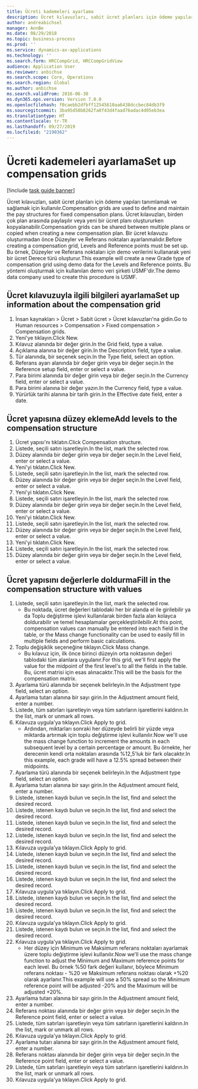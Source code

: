 ```yaml
---
title: Ücreti kademeleri ayarlama
description: Ücret kılavuzları, sabit ücret planları için ödeme yapıları tanımlamak ve sağlamak için kullanılır.
author: andreabichsel
manager: AnnBe
ms.date: 08/29/2018
ms.topic: business-process
ms.prod: ''
ms.service: dynamics-ax-applications
ms.technology: ''
ms.search.form: HRCCompGrid, HRCCompGridView
audience: Application User
ms.reviewer: anbichse
ms.search.scope: Core, Operations
ms.search.region: Global
ms.author: anbichse
ms.search.validFrom: 2016-06-30
ms.dyn365.ops.version: Version 7.0.0
ms.openlocfilehash: f0caebb2dfbff12545610aa6438dccbec84db3f9
ms.sourcegitcommit: 3ba95d50b8262fa0f43d4faad76adac4d05eb3ea
ms.translationtype: HT
ms.contentlocale: tr-TR
ms.lasthandoff: 09/27/2019
ms.locfileid: "2190362"
---
```

# <a name="set-up-compensation-grids"></a><span data-ttu-id="542d1-103">Ücreti kademeleri ayarlama</span><span class="sxs-lookup"><span data-stu-id="542d1-103">Set up compensation grids</span></span>

[!include [task guide banner](../../includes/task-guide-banner.md)]

<span data-ttu-id="542d1-104">Ücret kılavuzları, sabit ücret planları için ödeme yapıları tanımlamak ve sağlamak için kullanılır.</span><span class="sxs-lookup"><span data-stu-id="542d1-104">Compensation grids are used to define and maintain the pay structures for fixed compensation plans.</span></span> <span data-ttu-id="542d1-105">Ücret kılavuzları, birden çok plan arasında paylaşılır veya yeni bir ücret planı oluştururken kopyalanabilir.</span><span class="sxs-lookup"><span data-stu-id="542d1-105">Compensation grids can be shared between multiple plans or copied when creating a new compensation plan.</span></span>  <span data-ttu-id="542d1-106">Bir ücret kılavuzu oluşturmadan önce Düzeyler ve Referans noktaları ayarlanmalıdır.</span><span class="sxs-lookup"><span data-stu-id="542d1-106">Before creating a compensation grid, Levels and Reference points must be set up.</span></span> <span data-ttu-id="542d1-107">Bu örnek, Düzeyler ve Referans noktaları için demo verilerini kullanarak yeni bir ücret Derece türü oluşturur.</span><span class="sxs-lookup"><span data-stu-id="542d1-107">This example will create a new Grade type of compensation grid using demo data for the Levels and Reference points.</span></span> <span data-ttu-id="542d1-108">Bu yöntemi oluşturmak için kullanılan demo veri şirketi USMF'dir.</span><span class="sxs-lookup"><span data-stu-id="542d1-108">The demo data company used to create this procedure is USMF.</span></span>


## <a name="set-up-information-about-the-compensation-grid"></a><span data-ttu-id="542d1-109">Ücret kılavuzuyla ilgili bilgileri ayarlama</span><span class="sxs-lookup"><span data-stu-id="542d1-109">Set up information about the compensation grid</span></span>
1. <span data-ttu-id="542d1-110">İnsan kaynakları > Ücret > Sabit ücret > Ücret kılavuzları'na gidin.</span><span class="sxs-lookup"><span data-stu-id="542d1-110">Go to Human resources > Compensation > Fixed compensation > Compensation grids.</span></span>
2. <span data-ttu-id="542d1-111">Yeni'ye tıklayın.</span><span class="sxs-lookup"><span data-stu-id="542d1-111">Click New.</span></span>
3. <span data-ttu-id="542d1-112">Kılavuz alanında bir değer girin.</span><span class="sxs-lookup"><span data-stu-id="542d1-112">In the Grid field, type a value.</span></span>
4. <span data-ttu-id="542d1-113">Açıklama alanına bir değer girin.</span><span class="sxs-lookup"><span data-stu-id="542d1-113">In the Description field, type a value.</span></span>
5. <span data-ttu-id="542d1-114">Tür alanında, bir seçenek seçin.</span><span class="sxs-lookup"><span data-stu-id="542d1-114">In the Type field, select an option.</span></span>
6. <span data-ttu-id="542d1-115">Referans ayarı alanında bir değer girin veya bir değer seçin.</span><span class="sxs-lookup"><span data-stu-id="542d1-115">In the Reference setup field, enter or select a value.</span></span>
7. <span data-ttu-id="542d1-116">Para birimi alanında bir değer girin veya bir değer seçin.</span><span class="sxs-lookup"><span data-stu-id="542d1-116">In the Currency field, enter or select a value.</span></span>
8. <span data-ttu-id="542d1-117">Para birimi alanına bir değer yazın.</span><span class="sxs-lookup"><span data-stu-id="542d1-117">In the Currency field, type a value.</span></span>
9. <span data-ttu-id="542d1-118">Yürürlük tarihi alanına bir tarih girin.</span><span class="sxs-lookup"><span data-stu-id="542d1-118">In the Effective date field, enter a date.</span></span>

## <a name="add-levels-to-the-compensation-structure"></a><span data-ttu-id="542d1-119">Ücret yapısına düzey ekleme</span><span class="sxs-lookup"><span data-stu-id="542d1-119">Add levels to the compensation structure</span></span>
1. <span data-ttu-id="542d1-120">Ücret yapısı'nı tıklatın.</span><span class="sxs-lookup"><span data-stu-id="542d1-120">Click Compensation structure.</span></span>
2. <span data-ttu-id="542d1-121">Listede, seçili satırı işaretleyin.</span><span class="sxs-lookup"><span data-stu-id="542d1-121">In the list, mark the selected row.</span></span>
3. <span data-ttu-id="542d1-122">Düzey alanında bir değer girin veya bir değer seçin.</span><span class="sxs-lookup"><span data-stu-id="542d1-122">In the Level field, enter or select a value.</span></span>
4. <span data-ttu-id="542d1-123">Yeni'yi tıklatın.</span><span class="sxs-lookup"><span data-stu-id="542d1-123">Click New.</span></span>
5. <span data-ttu-id="542d1-124">Listede, seçili satırı işaretleyin.</span><span class="sxs-lookup"><span data-stu-id="542d1-124">In the list, mark the selected row.</span></span>
6. <span data-ttu-id="542d1-125">Düzey alanında bir değer girin veya bir değer seçin.</span><span class="sxs-lookup"><span data-stu-id="542d1-125">In the Level field, enter or select a value.</span></span>
7. <span data-ttu-id="542d1-126">Yeni'yi tıklatın.</span><span class="sxs-lookup"><span data-stu-id="542d1-126">Click New.</span></span>
8. <span data-ttu-id="542d1-127">Listede, seçili satırı işaretleyin.</span><span class="sxs-lookup"><span data-stu-id="542d1-127">In the list, mark the selected row.</span></span>
9. <span data-ttu-id="542d1-128">Düzey alanında bir değer girin veya bir değer seçin.</span><span class="sxs-lookup"><span data-stu-id="542d1-128">In the Level field, enter or select a value.</span></span>
10. <span data-ttu-id="542d1-129">Yeni'yi tıklatın.</span><span class="sxs-lookup"><span data-stu-id="542d1-129">Click New.</span></span>
11. <span data-ttu-id="542d1-130">Listede, seçili satırı işaretleyin.</span><span class="sxs-lookup"><span data-stu-id="542d1-130">In the list, mark the selected row.</span></span>
12. <span data-ttu-id="542d1-131">Düzey alanında bir değer girin veya bir değer seçin.</span><span class="sxs-lookup"><span data-stu-id="542d1-131">In the Level field, enter or select a value.</span></span>
13. <span data-ttu-id="542d1-132">Yeni'yi tıklatın.</span><span class="sxs-lookup"><span data-stu-id="542d1-132">Click New.</span></span>
14. <span data-ttu-id="542d1-133">Listede, seçili satırı işaretleyin.</span><span class="sxs-lookup"><span data-stu-id="542d1-133">In the list, mark the selected row.</span></span>
15. <span data-ttu-id="542d1-134">Düzey alanında bir değer girin veya bir değer seçin.</span><span class="sxs-lookup"><span data-stu-id="542d1-134">In the Level field, enter or select a value.</span></span>

## <a name="fill-in-the-compensation-structure-with-values"></a><span data-ttu-id="542d1-135">Ücret yapısını değerlerle doldurma</span><span class="sxs-lookup"><span data-stu-id="542d1-135">Fill in the compensation structure with values</span></span>
1. <span data-ttu-id="542d1-136">Listede, seçili satırı işaretleyin.</span><span class="sxs-lookup"><span data-stu-id="542d1-136">In the list, mark the selected row.</span></span>
    * <span data-ttu-id="542d1-137">Bu noktada, ücret değerleri tablodaki her bir alanda el ile girilebilir ya da Toplu değiştirme işlevi kullanılarak birden fazla alan kolayca doldurabilir ve temel hesaplamalar gerçekleştirilebilir.</span><span class="sxs-lookup"><span data-stu-id="542d1-137">At this point, compensation values can manually be entered into each field in the table, or the Mass change functionality can be used to easily fill in multiple fields and perform basic calculations.</span></span>  
2. <span data-ttu-id="542d1-138">Toplu değişiklik seçeneğine tıklayın.</span><span class="sxs-lookup"><span data-stu-id="542d1-138">Click Mass change.</span></span>
    * <span data-ttu-id="542d1-139">Bu kılavuz için, ilk önce birinci düzeyin orta noktasının değeri tablodaki tüm alanlara uygulanır.</span><span class="sxs-lookup"><span data-stu-id="542d1-139">For this grid, we'll first apply the value for the midpoint of the first level's to all the fields in the table.</span></span> <span data-ttu-id="542d1-140">Bu, ücret matrisi için esas alınacaktır.</span><span class="sxs-lookup"><span data-stu-id="542d1-140">This will be the basis for the compensation matrix.</span></span>  
3. <span data-ttu-id="542d1-141">Ayarlama türü alanında bir seçenek belirleyin.</span><span class="sxs-lookup"><span data-stu-id="542d1-141">In the Adjustment type field, select an option.</span></span>
4. <span data-ttu-id="542d1-142">Ayarlama tutarı alanına bir sayı girin.</span><span class="sxs-lookup"><span data-stu-id="542d1-142">In the Adjustment amount field, enter a number.</span></span>
5. <span data-ttu-id="542d1-143">Listede, tüm satırları işaretleyin veya tüm satırların işaretlerini kaldırın.</span><span class="sxs-lookup"><span data-stu-id="542d1-143">In the list, mark or unmark all rows.</span></span>
6. <span data-ttu-id="542d1-144">Kılavuza uygula'ya tıklayın.</span><span class="sxs-lookup"><span data-stu-id="542d1-144">Click Apply to grid.</span></span>
    * <span data-ttu-id="542d1-145">Ardından, miktarları sonraki her düzeyde belirli bir yüzde veya miktarda artırmak için toplu değiştirme işlevi kullanılır.</span><span class="sxs-lookup"><span data-stu-id="542d1-145">Now we'll use the mass change function to increment the amounts in each subsequent level by a certain percentage or amount.</span></span> <span data-ttu-id="542d1-146">Bu örnekte, her derecenin kendi orta noktaları arasında %12,5'luk bir fark olacaktır.</span><span class="sxs-lookup"><span data-stu-id="542d1-146">In this example, each grade will have a 12.5% spread between their midpoints.</span></span>  
7. <span data-ttu-id="542d1-147">Ayarlama türü alanında bir seçenek belirleyin.</span><span class="sxs-lookup"><span data-stu-id="542d1-147">In the Adjustment type field, select an option.</span></span>
8. <span data-ttu-id="542d1-148">Ayarlama tutarı alanına bir sayı girin.</span><span class="sxs-lookup"><span data-stu-id="542d1-148">In the Adjustment amount field, enter a number.</span></span>
9. <span data-ttu-id="542d1-149">Listede, istenen kaydı bulun ve seçin.</span><span class="sxs-lookup"><span data-stu-id="542d1-149">In the list, find and select the desired record.</span></span>
10. <span data-ttu-id="542d1-150">Listede, istenen kaydı bulun ve seçin.</span><span class="sxs-lookup"><span data-stu-id="542d1-150">In the list, find and select the desired record.</span></span>
11. <span data-ttu-id="542d1-151">Listede, istenen kaydı bulun ve seçin.</span><span class="sxs-lookup"><span data-stu-id="542d1-151">In the list, find and select the desired record.</span></span>
12. <span data-ttu-id="542d1-152">Listede, istenen kaydı bulun ve seçin.</span><span class="sxs-lookup"><span data-stu-id="542d1-152">In the list, find and select the desired record.</span></span>
13. <span data-ttu-id="542d1-153">Kılavuza uygula'ya tıklayın.</span><span class="sxs-lookup"><span data-stu-id="542d1-153">Click Apply to grid.</span></span>
14. <span data-ttu-id="542d1-154">Listede, istenen kaydı bulun ve seçin.</span><span class="sxs-lookup"><span data-stu-id="542d1-154">In the list, find and select the desired record.</span></span>
15. <span data-ttu-id="542d1-155">Listede, istenen kaydı bulun ve seçin.</span><span class="sxs-lookup"><span data-stu-id="542d1-155">In the list, find and select the desired record.</span></span>
16. <span data-ttu-id="542d1-156">Listede, istenen kaydı bulun ve seçin.</span><span class="sxs-lookup"><span data-stu-id="542d1-156">In the list, find and select the desired record.</span></span>
17. <span data-ttu-id="542d1-157">Kılavuza uygula'ya tıklayın.</span><span class="sxs-lookup"><span data-stu-id="542d1-157">Click Apply to grid.</span></span>
18. <span data-ttu-id="542d1-158">Listede, istenen kaydı bulun ve seçin.</span><span class="sxs-lookup"><span data-stu-id="542d1-158">In the list, find and select the desired record.</span></span>
19. <span data-ttu-id="542d1-159">Listede, istenen kaydı bulun ve seçin.</span><span class="sxs-lookup"><span data-stu-id="542d1-159">In the list, find and select the desired record.</span></span>
20. <span data-ttu-id="542d1-160">Kılavuza uygula'ya tıklayın.</span><span class="sxs-lookup"><span data-stu-id="542d1-160">Click Apply to grid.</span></span>
21. <span data-ttu-id="542d1-161">Listede, istenen kaydı bulun ve seçin.</span><span class="sxs-lookup"><span data-stu-id="542d1-161">In the list, find and select the desired record.</span></span>
22. <span data-ttu-id="542d1-162">Kılavuza uygula'ya tıklayın.</span><span class="sxs-lookup"><span data-stu-id="542d1-162">Click Apply to grid.</span></span>
    * <span data-ttu-id="542d1-163">Her düzey için Minimum ve Maksimum referans noktaları ayarlamak üzere toplu değiştirme işlevi kullanılır.</span><span class="sxs-lookup"><span data-stu-id="542d1-163">Now we'll use the mass change function to adjust the Minimum and Maximum reference points for each level.</span></span> <span data-ttu-id="542d1-164">Bu örnek %50 fark değeri kullanır, böylece Minimum referans noktası - %20 ve Maksimum referans noktası olarak +%20 olarak ayarlanır.</span><span class="sxs-lookup"><span data-stu-id="542d1-164">This example will use a 50% spread so the Minimum reference point will be adjusted -20% and the Maximum will be adjusted +20%.</span></span>  
23. <span data-ttu-id="542d1-165">Ayarlama tutarı alanına bir sayı girin.</span><span class="sxs-lookup"><span data-stu-id="542d1-165">In the Adjustment amount field, enter a number.</span></span>
24. <span data-ttu-id="542d1-166">Referans noktası alanında bir değer girin veya bir değer seçin.</span><span class="sxs-lookup"><span data-stu-id="542d1-166">In the Reference point field, enter or select a value.</span></span>
25. <span data-ttu-id="542d1-167">Listede, tüm satırları işaretleyin veya tüm satırların işaretlerini kaldırın.</span><span class="sxs-lookup"><span data-stu-id="542d1-167">In the list, mark or unmark all rows.</span></span>
26. <span data-ttu-id="542d1-168">Kılavuza uygula'ya tıklayın.</span><span class="sxs-lookup"><span data-stu-id="542d1-168">Click Apply to grid.</span></span>
27. <span data-ttu-id="542d1-169">Ayarlama tutarı alanına bir sayı girin.</span><span class="sxs-lookup"><span data-stu-id="542d1-169">In the Adjustment amount field, enter a number.</span></span>
28. <span data-ttu-id="542d1-170">Referans noktası alanında bir değer girin veya bir değer seçin.</span><span class="sxs-lookup"><span data-stu-id="542d1-170">In the Reference point field, enter or select a value.</span></span>
29. <span data-ttu-id="542d1-171">Listede, tüm satırları işaretleyin veya tüm satırların işaretlerini kaldırın.</span><span class="sxs-lookup"><span data-stu-id="542d1-171">In the list, mark or unmark all rows.</span></span>
30. <span data-ttu-id="542d1-172">Kılavuza uygula'ya tıklayın.</span><span class="sxs-lookup"><span data-stu-id="542d1-172">Click Apply to grid.</span></span>

